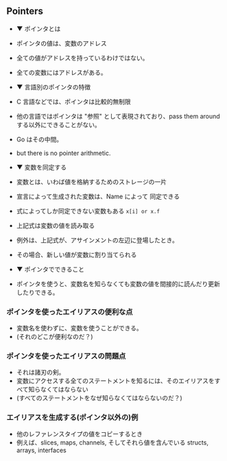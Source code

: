 ## Pointers
* ▼ ポインタとは
* ポインタの値は、変数のアドレス
* 全ての値がアドレスを持っているわけではない。
* 全ての変数にはアドレスがある。








* ▼ 言語別のポインタの特徴
* C 言語などでは、ポインタは比較的無制限
* 他の言語ではポインタは "参照" として表現されており、pass them around する以外にできることがない。
* Go はその中間。
* but there is no pointer arithmetic.





* ▼ 変数を同定する
* 変数とは、いわば値を格納するためのストレージの一片
* 宣言によって生成された変数は、Name によって 同定できる
* 式によってしか同定できない変数もある `x[i] or x.f`
* 上記式は変数の値を読み取る
* 例外は、上記式が、アサインメントの左辺に登場したとき。
* その場合、新しい値が変数に割り当てられる









* ▼ ポインタでできること
* ポインタを使うと、変数名を知らなくても変数の値を間接的に読んだり更新したりできる。



### ポインタを使ったエイリアスの便利な点
* 変数名を使わずに、変数を使うことができる。
* (それのどこが便利なのだ？)

### ポインタを使ったエイリアスの問題点
* それは諸刃の剣。
* 変数にアクセスする全てのステートメントを知るには、そのエイリアスをすべて知らなくてはならない
* (すべてのステートメントをなぜ知らなくてはならないのだ？)

### エイリアスを生成する(ポインタ以外の)例
* 他のレファレンスタイプの値をコピーするとき
* 例えば、slices, maps, channels, そしてそれら値を含んでいる structs, arrays, interfaces
